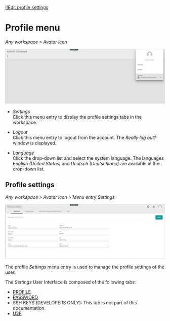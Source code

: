 [!!Edit profile settings](../UsingCore1/03_EditProfileSettings.md)

# Profile menu

*Any workspace > Avatar icon*

![Profile menu](../../Assets/Screenshots/Core1Platform/UsingCore1/ProfileMenu.png "[Profile menu]")

- *Settings*   
    Click this menu entry to display the profile settings tabs in the workspace.    

- *Logout*   
    Click this menu entry to logout from the account. The *Really log out?* window is displayed.

- *Language*   
    Click the drop-down list and select the system language. The languages *English (United States)* and *Deutsch (Deutschland)* are available in the drop-down list.



## Profile settings

*Any workspace > Avatar icon > Menu entry Settings*

![Profile settings](../../Assets/Screenshots/Core1Platform/ProfileSettings/Profile/Profile.png "[Profile settings]")

The profile *Settings* menu entry is used to manage the profile settings of the user.

The *Settings* User Interface is composed of the following tabs:
- [PROFILE](./01a_Profile.md)
- [PASSWORD](./01b_Password.md)
- SSH KEYS (DEVELOPERS ONLY): This tab is not part of this documentation.
- [U2F](./01d_U2F.md)
